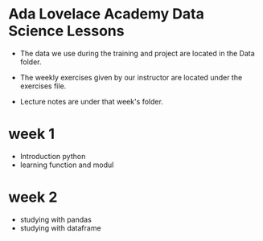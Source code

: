 # Ada Lovelace Academy Data Science Lessons




- The data we use during the training and project are located in the Data folder.

- The weekly exercises given by our instructor are located under the exercises file.
- Lecture notes are under that week's folder.

# week 1
- Introduction python 
- learning function and modul

# week 2 
- studying with pandas 
- studying with dataframe
